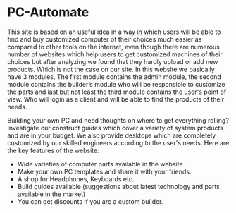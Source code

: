 # PC-Automate


This site is based on an useful idea in a way in which users will be able  to find and buy customized computer of their choices much easier as compared to other tools on the internet, even though there are numerous number of websites which help users to get customized machines of their choices but after analyzing we found that they hardly upload or add new products. Which is not the case on our site. In this website we basically have 3 modules. The first module contains the admin module, the second module contains the builder’s module who will be responsible to customize the parts and last but not least the third module contains the user's point of view. Who will login as a client and will be able to find the products of their needs.

Building your own PC and need thoughts on where to get everything rolling? Investigate our  construct guides which cover a variety of system products and are in your budget. We also provide desktops which are completely customized by our skilled engineers according to the user's needs. Here are the key features of the website:
* Wide varieties of computer parts available in the website
* Make your own PC templates and share it with your friends.
* A shop for Headphones, Keyboards etc…
* Build guides available (suggestions about latest technology and parts available in the market) 
* You can get discounts if you are a custom builder.
